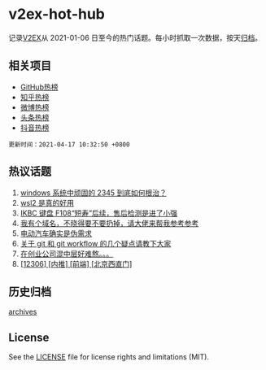 # v2ex-hot-hub

 记录[V2EX](https://www.v2ex.com/)从 2021-01-06 日至今的热门话题。每小时抓取一次数据，按天[归档](archives)。
 
 ## 相关项目

- [GitHub热榜](https://github.com/lonnyzhang423/github-hot-hub)
- [知乎热榜](https://github.com/lonnyzhang423/zhihu-hot-hub)
- [微博热榜](https://github.com/lonnyzhang423/weibo-hot-hub)
- [头条热榜](https://github.com/lonnyzhang423/toutiao-hot-hub)
- [抖音热榜](https://github.com/lonnyzhang423/douyin-hot-hub)


 `更新时间：2021-04-17 10:32:50 +0800`

## 热议话题

1. [windows 系统中顽固的 2345 到底如何根治？](https://www.v2ex.com/t/771113)
1. [wsl2 是真的好用](https://www.v2ex.com/t/771093)
1. [IKBC 键盘 F108“短寿”后续，售后检测是进了小强](https://www.v2ex.com/t/771077)
1. [我有个域名，不晓得要不要扔掉，请大佬来帮我参考参考](https://www.v2ex.com/t/771075)
1. [电动汽车确实是伪需求](https://www.v2ex.com/t/771129)
1. [关于 git 和 git workflow 的几个疑点请教下大家](https://www.v2ex.com/t/771099)
1. [在创业公司混中层好难熬。。。](https://www.v2ex.com/t/771044)
1. [[12306] [内推] [前端] [北京西直门]](https://www.v2ex.com/t/771025)

## 历史归档

[archives](archives)

## License

See the [LICENSE](LICENSE) file for license rights and limitations (MIT).
